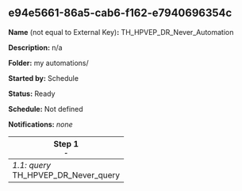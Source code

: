 ## e94e5661-86a5-cab6-f162-e7940696354c

**Name** (not equal to External Key)**:** TH_HPVEP_DR_Never_Automation

**Description:** n/a

**Folder:** my automations/

**Started by:** Schedule

**Status:** Ready

**Schedule:** Not defined

**Notifications:** _none_


| Step 1<br>_<small>-</small>_ |
| --- |
| _1.1: query_<br>TH_HPVEP_DR_Never_query |
